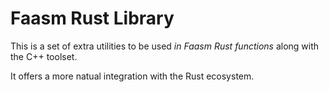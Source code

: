 # Faasm Rust Library

This is a set of extra utilities to be used _in Faasm Rust functions_ along with the C++ toolset.

It offers a more natual integration with the Rust ecosystem.
